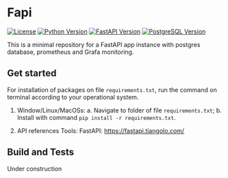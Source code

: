 # Fapi
[![License](https://img.shields.io/badge/License-MIT-blue.svg)](https://opensource.org/licenses/MIT)
[![Python Version](https://img.shields.io/badge/Python-3.7%20|%203.8%20|%203.9-blue)](https://www.python.org/downloads/)
[![FastAPI Version](https://img.shields.io/badge/FastAPI-0.68.1-blue)](https://fastapi.tiangolo.com/)
[![PostgreSQL Version](https://img.shields.io/badge/PostgreSQL-13-blue)](https://www.postgresql.org/)


This is a minimal repository for a FastAPI app instance with postgres database, prometheus and Grafa monitoring.

## Get started

For installation of packages on file `requirements.txt`, run the command on terminal according to your operational system. 

1. Window/Linux/MacOSs: 
    a. Navigate to folder of file `requirements.txt`; 
    b. Install with command `pip install -r requirements.txt`.

2. API references
    Tools: FastAPI: https://fastapi.tiangolo.com/
    	

## Build and Tests

Under construction